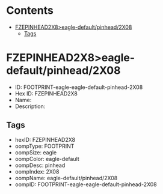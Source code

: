 



Contents
========

* [FZEPINHEAD2X8>eagle-default/pinhead/2X08](#fzepinhead2x8eagle-defaultpinhead2x08)
	* [Tags](#tags)

# FZEPINHEAD2X8>eagle-default/pinhead/2X08

- ID: FOOTPRINT-eagle-eagle-default-pinhead-2X08
- Hex ID: FZEPINHEAD2X8
- Name: 
- Description: 

## Tags

- hexID: FZEPINHEAD2X8
- oompType: FOOTPRINT
- oompSize: eagle
- oompColor: eagle-default
- oompDesc: pinhead
- oompIndex: 2X08
- oompName: eagle-default/pinhead/2X08
- oompID: FOOTPRINT-eagle-eagle-default-pinhead-2X08
